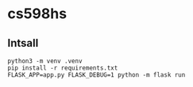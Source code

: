 # cs598hs
## Intsall
```
python3 -m venv .venv
pip install -r requirements.txt
FLASK_APP=app.py FLASK_DEBUG=1 python -m flask run
```

